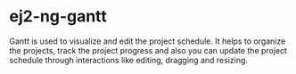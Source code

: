 # ej2-ng-gantt

Gantt is used to visualize and edit the project schedule. It helps to organize the projects, track the project progress and also you can update the project schedule through interactions like editing, dragging and resizing.